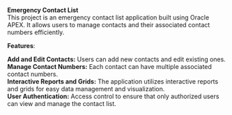 **Emergency Contact List** <br/>
This project is an emergency contact list application built using Oracle APEX. It allows users to manage contacts and their associated contact numbers efficiently.

**Features**:

**Add and Edit Contacts:** Users can add new contacts and edit existing ones. <br/>
**Manage Contact Numbers:** Each contact can have multiple associated contact numbers. <br/>
**Interactive Reports and Grids:** The application utilizes interactive reports and grids for easy data management and visualization. <br/>
**User Authentication:** Access control to ensure that only authorized users can view and manage the contact list. <br/>
